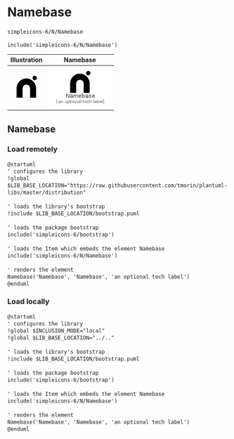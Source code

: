 # Namebase


```text
simpleicons-6/N/Namebase
```

```text
include('simpleicons-6/N/Namebase')
```



| Illustration | Namebase |
| :---: | :---: |
| ![illustration for Illustration](../../simpleicons-6/N/Namebase.png) | ![illustration for Namebase](../../simpleicons-6/N/Namebase.Local.png) |




## Namebase

### Load remotely
```plantuml
@startuml
' configures the library
!global $LIB_BASE_LOCATION="https://raw.githubusercontent.com/tmorin/plantuml-libs/master/distribution"

' loads the library's bootstrap
!include $LIB_BASE_LOCATION/bootstrap.puml

' loads the package bootstrap
include('simpleicons-6/bootstrap')

' loads the Item which embeds the element Namebase
include('simpleicons-6/N/Namebase')

' renders the element
Namebase('Namebase', 'Namebase', 'an optional tech label')
@enduml
```

### Load locally
```plantuml
@startuml
' configures the library
!global $INCLUSION_MODE="local"
!global $LIB_BASE_LOCATION="../.."

' loads the library's bootstrap
!include $LIB_BASE_LOCATION/bootstrap.puml

' loads the package bootstrap
include('simpleicons-6/bootstrap')

' loads the Item which embeds the element Namebase
include('simpleicons-6/N/Namebase')

' renders the element
Namebase('Namebase', 'Namebase', 'an optional tech label')
@enduml
```

